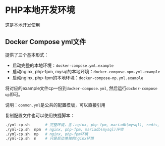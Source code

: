 # PHP本地开发环境

这是本地开发使用

## Docker Compose yml文件 

提供了三个基本形式：

- 启动完整的本地环境：`docker-compose.yml.example`
- 启动nginx, php-fpm, mysql的本地环境：`docker-compose-npm.yml.example`
- 启动nginx, php-fpm的本地环境：`docker-compose-np.yml.example`

将对应的example文件cp一份到`docker-compose.yml`, 然后运行`docker-compose up`即可。

说明：`common.yml`是公共的配置模版，可以直接引用

复制配置文件也可以使用快捷脚本：

```sh 
./yml-cp.sh       # 完整环境，含：nginx, php-fpm, mariadb(mysql), redis, mongodb
./yml-cp.sh  npm  # nginx, php-fpm, mariadb(mysql)环境
./yml-cp.sh  np   # nginx, php-fpm环境
./yml-cp.sh  n    # 只是启动单独的nginx环境
```


